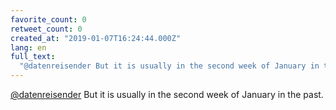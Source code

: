 ```yaml
---
favorite_count: 0
retweet_count: 0
created_at: "2019-01-07T16:24:44.000Z"
lang: en
full_text:
  "@datenreisender But it is usually in the second week of January in the past."
---
```


[@datenreisender](https://twitter.com/datenreisender) But it is usually in the
second week of January in the past.
